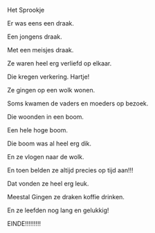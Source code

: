 Het Sprookje

Er was eens een draak.

Een jongens draak.

Met een meisjes draak.

Ze waren heel erg verliefd op elkaar.

Die kregen verkering. Hartje!

Ze gingen op een wolk wonen.

Soms kwamen de vaders en moeders op bezoek.

Die woonden in een boom.

Een hele hoge boom.

Die boom was al heel erg dik.

En ze vlogen naar de wolk.

En toen belden ze altijd precies op tijd aan!!!

Dat vonden ze heel erg leuk.

Meestal Gingen ze draken koffie drinken.

En ze leefden nog lang en gelukkig!

EINDE!!!!!!!!!
